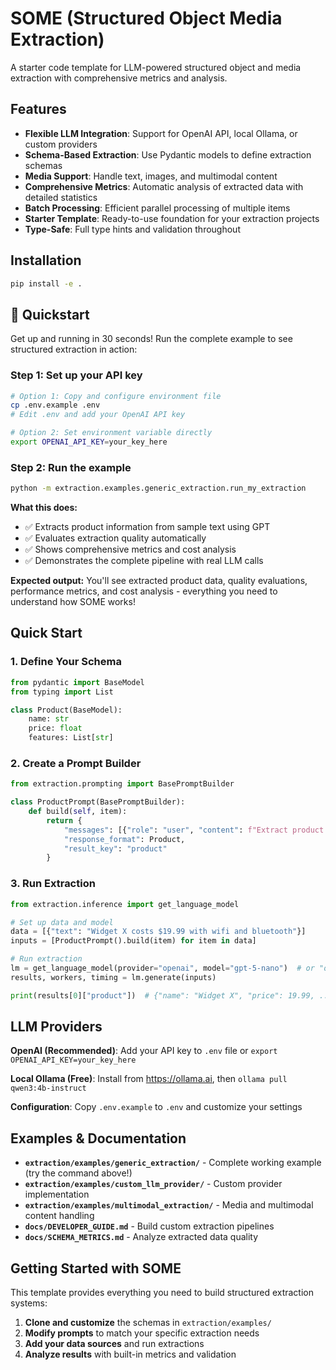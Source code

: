 # SOME (Structured Object Media Extraction)

A starter code template for LLM-powered structured object and media extraction with comprehensive metrics and analysis.

## Features

- **Flexible LLM Integration**: Support for OpenAI API, local Ollama, or custom providers
- **Schema-Based Extraction**: Use Pydantic models to define extraction schemas
- **Media Support**: Handle text, images, and multimodal content
- **Comprehensive Metrics**: Automatic analysis of extracted data with detailed statistics
- **Batch Processing**: Efficient parallel processing of multiple items
- **Starter Template**: Ready-to-use foundation for your extraction projects
- **Type-Safe**: Full type hints and validation throughout

## Installation

```bash
pip install -e .
```

## 🚀 Quickstart

Get up and running in 30 seconds! Run the complete example to see structured extraction in action:

### Step 1: Set up your API key
```bash
# Option 1: Copy and configure environment file
cp .env.example .env
# Edit .env and add your OpenAI API key

# Option 2: Set environment variable directly
export OPENAI_API_KEY=your_key_here
```

### Step 2: Run the example
```bash
python -m extraction.examples.generic_extraction.run_my_extraction
```

**What this does:**
- ✅ Extracts product information from sample text using GPT
- ✅ Evaluates extraction quality automatically
- ✅ Shows comprehensive metrics and cost analysis
- ✅ Demonstrates the complete pipeline with real LLM calls

**Expected output:** You'll see extracted product data, quality evaluations, performance metrics, and cost analysis - everything you need to understand how SOME works!

## Quick Start

### 1. Define Your Schema

```python
from pydantic import BaseModel
from typing import List

class Product(BaseModel):
    name: str
    price: float
    features: List[str]
```

### 2. Create a Prompt Builder

```python
from extraction.prompting import BasePromptBuilder

class ProductPrompt(BasePromptBuilder):
    def build(self, item):
        return {
            "messages": [{"role": "user", "content": f"Extract product info: {item['text']}"}],
            "response_format": Product,
            "result_key": "product"
        }
```

### 3. Run Extraction

```python
from extraction.inference import get_language_model

# Set up data and model
data = [{"text": "Widget X costs $19.99 with wifi and bluetooth"}]
inputs = [ProductPrompt().build(item) for item in data]

# Run extraction
lm = get_language_model(provider="openai", model="gpt-5-nano")  # or "ollama"
results, workers, timing = lm.generate(inputs)

print(results[0]["product"])  # {"name": "Widget X", "price": 19.99, ...}
```

## LLM Providers

**OpenAI (Recommended)**: Add your API key to `.env` file or `export OPENAI_API_KEY=your_key_here`

**Local Ollama (Free)**: Install from https://ollama.ai, then `ollama pull qwen3:4b-instruct`

**Configuration**: Copy `.env.example` to `.env` and customize your settings

## Examples & Documentation

- **`extraction/examples/generic_extraction/`** - Complete working example (try the command above!)
- **`extraction/examples/custom_llm_provider/`** - Custom provider implementation
- **`extraction/examples/multimodal_extraction/`** - Media and multimodal content handling
- **`docs/DEVELOPER_GUIDE.md`** - Build custom extraction pipelines
- **`docs/SCHEMA_METRICS.md`** - Analyze extracted data quality

## Getting Started with SOME

This template provides everything you need to build structured extraction systems:

1. **Clone and customize** the schemas in `extraction/examples/`
2. **Modify prompts** to match your specific extraction needs
3. **Add your data sources** and run extractions
4. **Analyze results** with built-in metrics and validation
